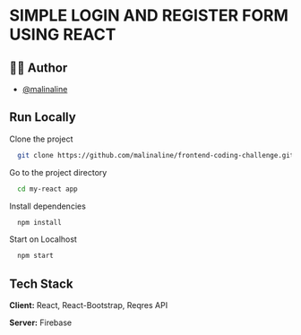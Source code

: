 

# SIMPLE LOGIN AND REGISTER FORM USING REACT


## 👩‍💻 Author

- [@malinaline](https://www.github.com/malinaline)



## Run Locally

Clone the project

```bash
  git clone https://github.com/malinaline/frontend-coding-challenge.git
```

Go to the project directory

```bash
  cd my-react app
```

Install dependencies

```bash
  npm install
```

Start on Localhost

```bash
  npm start
```


## Tech Stack

**Client:** React, React-Bootstrap, Reqres API

**Server:** Firebase
